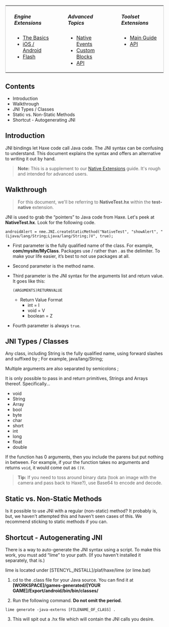 <table style="border:1px solid #cccccc;"><tr>
<td width="8" style="border:0px;"></td>
<td width="180" valign="top" style="border:0px;">
<h5>Engine Extensions</h5>
<ul class="pedia-links">
<li><a href="http://www.stencyl.com/help/view/how-to-create-engine-extension/">The Basics</a></li>
<li><a href="http://www.stencyl.com/help/view/how-to-create-native-engine-extension/">iOS / Android</a></li>
<li><a href="http://www.stencyl.com/help/view/flash-extensions/">Flash</a></li>
</ul>
</td>
<td width="30" style="border:0px;"></td>
<td width="180" valign="top" style="border:0px;">
<h5>Advanced Topics</h5>
<ul class="pedia-links">
<li><a href="http://www.stencyl.com/help/view/native-events/">Native Events</a></li>
<li><a href="http://www.stencyl.com/help/view/adding-blocks/">Custom Blocks</a></li>
<li><a href="http://static.stencyl.com/api/33/">API</a></li>
</ul>
</td>
<td width="30" style="border:0px;"></td>
<td width="180" valign="top" style="border:0px;">
<h5>Toolset Extensions</h5>
<ul class="pedia-links">
<li><a href="http://www.stencyl.com/help/view/creating-extensions/">Main Guide</a></li>
<li><a href="http://api.stencyl.com/extensions/">API</a></li>
</ul>
</td>
</tr>
</table>


## Contents

* Introduction
* Walkthrough
* JNI Types / Classes
* Static vs. Non-Static Methods
* Shortcut - Autogenerating JNI
 

## Introduction

JNI bindings let Haxe code call Java code. The JNI syntax can be confusing to understand. This document explains the syntax and offers an alternative to writing it out by hand.

> **Note:** This is a supplement to our [Native Extensions](http://www.stencyl.com/help/view/how-to-create-native-engine-extension/) guide. It's rough and intended for advanced users.


## Walkthrough

> For this document, we'll be referring to **NativeTest.hx** within the **test-native** extension.

JNI is used to grab the “pointers” to Java code from Haxe. Let's peek at **NativeTest.hx**. Look for the following code.

```
androidAlert = nme.JNI.createStaticMethod("NativeTest", "showAlert", "(Ljava/lang/String;Ljava/lang/String;)V", true);
```

* First parameter is the fully qualified name of the class. For example, **com/mysite/MyClass**. Packages use / rather than . as the delimiter. To make your life easier, it’s best to not use packages at all.

* Second parameter is the method name.

* Third parameter is the JNI syntax for the arguments list and return value. It goes like this:

   ```
   (ARGUMENTS)RETURNVALUE
   ```
  * Return Value Format
    * int = I
    * void = V
    * boolean = Z

* Fourth parameter is always `true`.


## JNI Types / Classes

Any class, including String is the fully qualified name, using forward slashes and suffixed by ;
For example, java/lang/String;

Multiple arguments are also separated by semicolons ;

It is only possible to pass in and return primitives, Strings and Arrays thereof. Specifically...

* void
* String
* Array
* bool
* byte
* char
* short
* int
* long
* float
* double

If the function has 0 arguments, then you include the parens but put nothing in between. For example, if your the function takes no arguments and returns `void`, it would come out as `()V`.

> **Tip:** If you need to toss around binary data (took an image with the camera and pass back to Haxe?), use Base64 to encode and decode.


## Static vs. Non-Static Methods

Is it possible to use JNI with a regular (non-static) method? It probably is, but, we haven't attempted this and haven't seen cases of this. We recommend sticking to static methods if you can.


## Shortcut - Autogenerating JNI

There is a way to auto-generate the JNI syntax using a script. To make this work, you must add “lime” to your path. (If you haven't installed it separately, that is.)

lime is located under [STENCYL_INSTALL]/plaf/haxe/lime (or lime.bat)

1. cd to the .class file for your Java source. You can find it at **[WORKSPACE]/games-generated/[YOUR GAME]/Export/android/bin/bin/classes/**

2. Run the following command. **Do not omit the period**.

  ```
  lime generate -java-externs [FILENAME_OF_CLASS] .
  ```

3. This will spit out a .hx file which will contain the JNI calls you desire.
